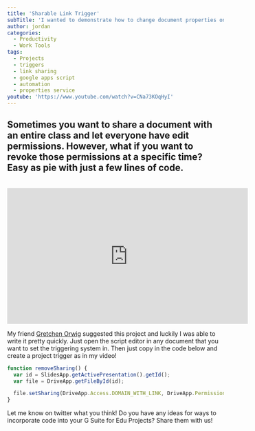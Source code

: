 ```yaml
---
title: 'Sharable Link Trigger'
subTitle: 'I wanted to demonstrate how to change document properties on a trigger'
author: jordan
categories:
  - Productivity
  - Work Tools
tags:
  - Projects
  - triggers
  - link sharing
  - google apps script
  - automation
  - properties service
youtube: 'https://www.youtube.com/watch?v=CNa73KOqHyI'
---
```


## Sometimes you want to share a document with an entire class and let everyone have edit permissions. However, what if you want to revoke those permissions at a specific time? Easy as pie with just a few lines of code.

​<iframe width="560" height="315" src="https://www.youtube.com/embed/CNa73KOqHyI" frameborder="0" allow="autoplay; encrypted-media" allowfullscreen></iframe>

My friend [Gretchen Orwig](https://twitter.com/goblees) suggested this project and luckily I was able to write it pretty quickly. Just open the script editor in any document that you want to set the triggering system in. Then just copy in the code below and create a project trigger as in my video!

```javascript
function removeSharing() {
  var id = SlidesApp.getActivePresentation().getId();
  var file = DriveApp.getFileById(id);

  file.setSharing(DriveApp.Access.DOMAIN_WITH_LINK, DriveApp.Permission.VIEW);
}
```

Let me know on twitter what you think! Do you have any ideas for ways to incorporate code into your G Suite for Edu Projects? Share them with us!
